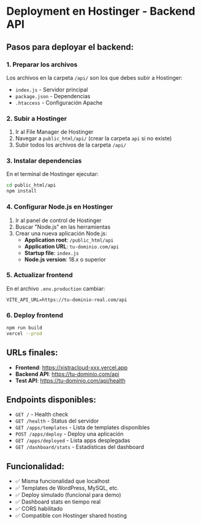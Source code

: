# Deployment en Hostinger - Backend API

## Pasos para deployar el backend:

### 1. Preparar los archivos
Los archivos en la carpeta `/api/` son los que debes subir a Hostinger:
- `index.js` - Servidor principal
- `package.json` - Dependencias
- `.htaccess` - Configuración Apache

### 2. Subir a Hostinger
1. Ir al File Manager de Hostinger
2. Navegar a `public_html/api/` (crear la carpeta `api` si no existe)
3. Subir todos los archivos de la carpeta `/api/`

### 3. Instalar dependencias
En el terminal de Hostinger ejecutar:
```bash
cd public_html/api
npm install
```

### 4. Configurar Node.js en Hostinger
1. Ir al panel de control de Hostinger
2. Buscar "Node.js" en las herramientas
3. Crear una nueva aplicación Node.js:
   - **Application root**: `/public_html/api`
   - **Application URL**: `tu-dominio.com/api`
   - **Startup file**: `index.js`
   - **Node.js version**: 18.x o superior

### 5. Actualizar frontend
En el archivo `.env.production` cambiar:
```
VITE_API_URL=https://tu-dominio-real.com/api
```

### 6. Deploy frontend
```bash
npm run build
vercel --prod
```

## URLs finales:
- **Frontend**: https://xistracloud-xxx.vercel.app
- **Backend API**: https://tu-dominio.com/api
- **Test API**: https://tu-dominio.com/api/health

## Endpoints disponibles:
- `GET /` - Health check
- `GET /health` - Status del servidor
- `GET /apps/templates` - Lista de templates disponibles
- `POST /apps/deploy` - Deploy una aplicación
- `GET /apps/deployed` - Lista apps desplegadas
- `GET /dashboard/stats` - Estadísticas del dashboard

## Funcionalidad:
- ✅ Misma funcionalidad que localhost
- ✅ Templates de WordPress, MySQL, etc.
- ✅ Deploy simulado (funcional para demo)
- ✅ Dashboard stats en tiempo real
- ✅ CORS habilitado
- ✅ Compatible con Hostinger shared hosting

